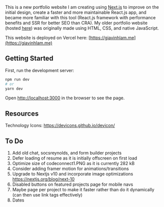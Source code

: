 This is a new portfolio website I am creating using [Next.js](https://nextjs.org/) to improve on the initial design, create a faster and more maintainable React.js app, and became more familiar with this tool (React.js framework with performance benefits and SSR for better SEO than CRA). My older portfolio website (hosted [here](https://eloquent-bhaskara-4b11e4.netlify.app/)) was originally made using HTML, CSS, and native JavaScript.

This website is deployed on Vercel here: [https://giavinhlam.me](https://giavinhlam.me)

## Getting Started

First, run the development server:

```bash
npm run dev
# or
yarn dev
```

Open [http://localhost:3000](http://localhost:3000) in the browser to see the page.

## Resources

Technology Icons: https://devicons.github.io/devicon/

## To Do
1. Add old chat, socsreynolds, and form builder projects
2. Defer loading of resume as it is initially offscreen on first load
3. Optimize size of codeconnect1.PNG as it is currently 282 kB
4. Consider adding framer motion for animations/transitions
5. Upgrade to Nextjs v10 and incorporate image optimizations
https://nextjs.org/blog/next-10
6. Disabled buttons on featured projects page for mobile navs
7. Maybe page per project to make it faster rather than do it dynamically (can then use link tags effectively)
8. Dates